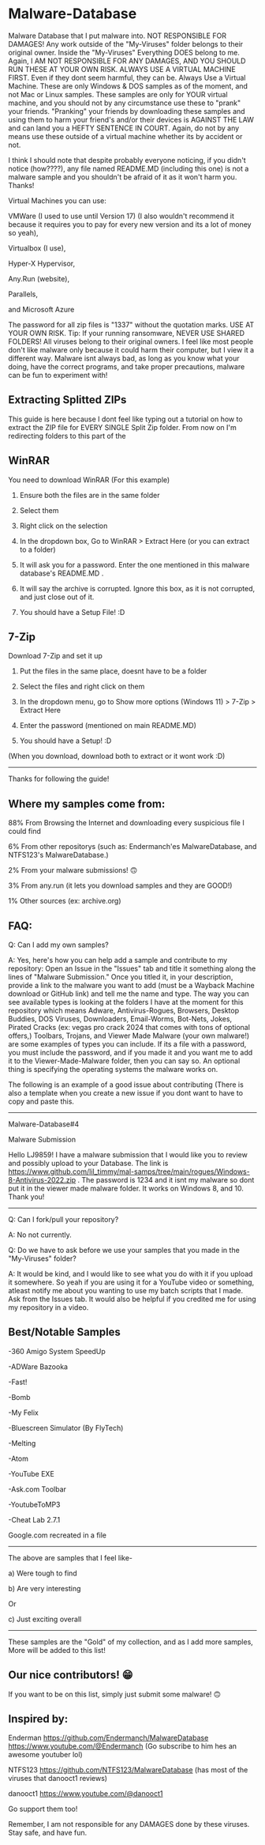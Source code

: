 # Malware-Database
Malware Database that I put malware into. NOT RESPONSIBLE FOR DAMAGES!
Any work outside of the "My-Viruses" folder belongs to their original owner. Inside the "My-Viruses" Everything DOES belong to me. 
Again, I AM NOT RESPONSIBLE FOR ANY DAMAGES, AND YOU SHOULD RUN THESE AT YOUR OWN RISK. ALWAYS USE A VIRTUAL MACHINE FIRST. Even if they dont seem harmful, they can be. Always Use a Virtual Machine.
These are only Windows & DOS samples as of the moment, and not Mac or Linux samples. These samples are only for YOUR virtual machine, and you should not by any circumstance use these to "prank" your friends. "Pranking" your friends by downloading these samples and using them to harm your friend's and/or their devices is AGAINST THE LAW and can land you a HEFTY SENTENCE IN COURT.
Again, do not by any means use these outside of a virtual machine whether its by accident or not.

I think I should note that despite probably everyone noticing, if you didn't notice (how????), any file named README.MD (including this one) is not a malware sample and you shouldn't be afraid of it as it won't harm you. Thanks!

Virtual Machines you can use:

VMWare (I used to use until Version 17) (I also wouldn't recommend it because it requires you to pay for every new version and its a lot of money so yeah),

Virtualbox (I use),

Hyper-X Hypervisor,

Any.Run (website),

Parallels,

and Microsoft Azure

The password for all zip files is "1337" without the quotation marks. USE AT YOUR OWN RISK.
Tip: If your running ransomware, NEVER USE SHARED FOLDERS!
All viruses belong to their original owners.
I feel like most people don't like malware only because it could harm their computer, but I view it a different way.
Malware isnt always bad, as long as you know what your doing, have the correct programs, and take proper precautions, malware can be fun to experiment with!

## Extracting Splitted ZIPs

This guide is here because I dont feel like typing out a tutorial on how to extract the ZIP file for EVERY SINGLE Split Zip folder. From now on I'm redirecting folders to this part of the 

WinRAR
----------------------
                                                 
You need to download WinRAR (For this example)

1. Ensure both the files are in the same folder

2. Select them

3. Right click on the selection

4. In the dropdown box, Go to WinRAR > Extract Here (or you can extract to a folder)

5. It will ask you for a password. Enter the one mentioned in this malware database's README.MD .

6. It will say the archive is corrupted. Ignore this box, as it is not corrupted, and just close out of it.

7. You should have a Setup File! :D

7-Zip
-------------

Download 7-Zip and set it up

1. Put the files in the same place, doesnt have to be a folder

2. Select the files and right click on them

3. In the dropdown menu, go to Show more options (Windows 11) > 7-Zip > Extract Here

4. Enter the password (mentioned on main README.MD)

5. You should have a Setup! :D

(When you download, download both to extract or it wont work :D)

-----------------------------

Thanks for following the guide!

## Where my samples come from:

88% From Browsing the Internet and downloading every suspicious file I could find

6% From other repositorys (such as: Endermanch'es MalwareDatabase, and NTFS123's MalwareDatabase.)

2% From your malware submissions! 🙃

3% From any.run (it lets you download samples and they are GOOD!)

1% Other sources (ex: archive.org)

## FAQ:
Q: Can I add my own samples?

A: Yes, here's how you can help add a sample and contribute to my repository: Open an Issue in the "Issues" tab and title it something along the lines of "Malware Submission." Once you titled it, in your description, provide a link to the malware you want to add (must be a Wayback Machine download or GitHub link) and tell me the name and type. The way you can see available types is looking at the folders I have at the moment for this repository which means Adware, Antivirus-Rogues, Browsers, Desktop Buddies, DOS Viruses, Downloaders, Email-Worms, Bot-Nets, Jokes, Pirated Cracks (ex: vegas pro crack 2024 that comes with tons of optional offers,) Toolbars, Trojans, and Viewer Made Malware (your own malware!) are some examples of types you can include. If its a file with a password, you must include the password, and if you made it and you want me to add it to the Viewer-Made-Malware folder, then you can say so. An optional thing is specifying the operating systems the malware works on. 

The following is an example of a good issue about contributing (There is also a template when you create a new issue if you dont want to have to copy and paste this.

------------------------------------------------------------------------------------------------------------------------------------------------------------------------------

Malware-Database#4

Malware Submission

Hello LJ9859! I have a malware submission that I would like you to review and possibly upload to your Database. The link is https://www.github.com/lil_timmy/mal-samps/tree/main/rogues/Windows-8-Antivirus-2022.zip .  The password is 1234 and it isnt my malware so dont put it in the viewer made malware folder. It works on Windows 8, and 10. Thank you!

------------------------------------------------------------------------------------------------------------------------------------------------------------------------------

Q: Can I fork/pull your repository?

A: No not currently.

Q: Do we have to ask before we use your samples that you made in the "My-Viruses" folder?

A: It would be kind, and I would like to see what you do with it if you upload it somewhere. So yeah if you are using it for a YouTube video or something, atleast notify me about you wanting to use my batch scripts that I made. Ask from the Issues tab. It would also be helpful if you credited me for using my repository in a video.

## Best/Notable Samples

-360 Amigo System SpeedUp

-ADWare Bazooka

-Fast!

-Bomb

-My Felix

-Bluescreen Simulator (By FlyTech)

-Melting

-Atom

-YouTube EXE

-Ask.com Toolbar

-YoutubeToMP3

-Cheat Lab 2.7.1

Google.com recreated in a file

-------

The above are samples that I feel like-

a) Were tough to find

b) Are very interesting

Or

c) Just exciting overall

-----

These samples are the "Gold" of my collection, and as I add more samples, More will be added to this list!

## Our nice contributors! 😁

If you want to be on this list, simply just submit some malware! 🙃

## Inspired by:

Enderman
https://github.com/Endermanch/MalwareDatabase
https://www.youtube.com/@Endermanch (Go subscribe to him hes an awesome youtuber lol)

NTFS123
https://github.com/NTFS123/MalwareDatabase (has most of the viruses that danooct1 reviews)

danooct1
https://www.youtube.com/@danooct1

Go support them too!

Remember, I am not responsible for any DAMAGES done by these viruses.
Stay safe, and have fun.
